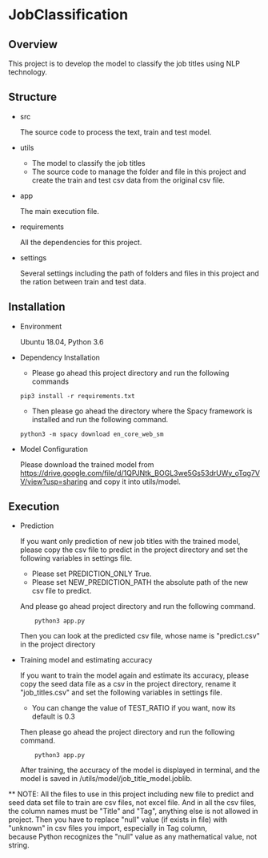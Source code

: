 # JobClassification

## Overview

This project is to develop the model to classify the job titles using NLP technology.

## Structure

- src

    The source code to process the text, train and test model.

- utils

    * The model to classify the job titles
    * The source code to manage the folder and file in this project and create the train and test csv data from the 
    original csv file.
    
- app

    The main execution file.
    
- requirements

    All the dependencies for this project.
    
- settings

    Several settings including the path of folders and files in this project and the ration between train and test data.
    
## Installation

- Environment

    Ubuntu 18.04, Python 3.6
    
- Dependency Installation

    * Please go ahead this project directory and run the following commands
    
    ```
    pip3 install -r requirements.txt
    ```
  
    * Then please go ahead the directory where the Spacy framework is installed and run the following command.
    ```
    python3 -m spacy download en_core_web_sm
    ```
  
- Model Configuration

    Please download the trained model from https://drive.google.com/file/d/1QPJNtk_BOGL3we5Gs53drUWy_oTqg7VV/view?usp=sharing 
    and copy it into utils/model.

## Execution

- Prediction

    If you want only prediction of new job titles with the trained model, please copy the csv file to predict in the 
    project directory and set the following variables in settings file.
    
    * Please set PREDICTION_ONLY True.
    * Please set NEW_PREDICTION_PATH the absolute path of the new csv file to predict.   
    
    And please go ahead project directory and run the following command.
    ```
        python3 app.py
    ``` 
  
    Then you can look at the predicted csv file, whose name is "predict.csv" in the project directory

- Training model and estimating accuracy

    If you want to train the model again and estimate its accuracy, please copy the seed data file as a csv in the 
    project directory, rename it "job_titles.csv" and set the following variables in settings file.
    
    * You can change the value of TEST_RATIO if you want, now its default is 0.3
    
    Then please go ahead the project directory and run the following command.
    
    ```
        python3 app.py
    ```
    
    After training, the accuracy of the model is displayed in terminal, and the model is saved in 
    /utils/model/job_title_model.joblib.

** NOTE: All the files to use in this project including new file to predict and seed data set file to train are 
csv files, not excel file.
And in all the csv files, the column names must be "Title" and "Tag", anything else is not allowed in project. 
Then you have to replace "null" value (if exists in file) with "unknown" in csv files you import, especially in Tag column,  
because Python recognizes the "null" value as any mathematical value, not string.

